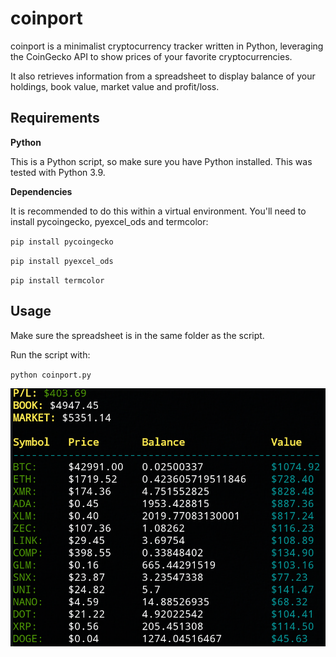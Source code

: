 # coinport
coinport is a minimalist cryptocurrency tracker written in Python, leveraging the CoinGecko API to show prices of your favorite cryptocurrencies.

It also retrieves information from a spreadsheet to display balance of your holdings, book value, market value and profit/loss.

## Requirements

**Python**

This is a Python script, so make sure you have Python installed. This was tested with Python 3.9.

**Dependencies**

It is recommended to do this within a virtual environment. You'll need to install pycoingecko, pyexcel_ods and termcolor:

`pip install pycoingecko`

`pip install pyexcel_ods`

`pip install termcolor`

## Usage

Make sure the spreadsheet is in the same folder as the script. 

Run the script with: 

`python coinport.py`

![](https://github.com/zcyph/coinport/blob/main/screenshot.png)
